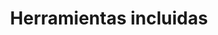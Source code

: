 ---
title: "Herramientas incluidas"
description: "Fragmentos que se incluirán en las páginas principales de kubectl-installs-*."
headless: true
toc_hide: true
---